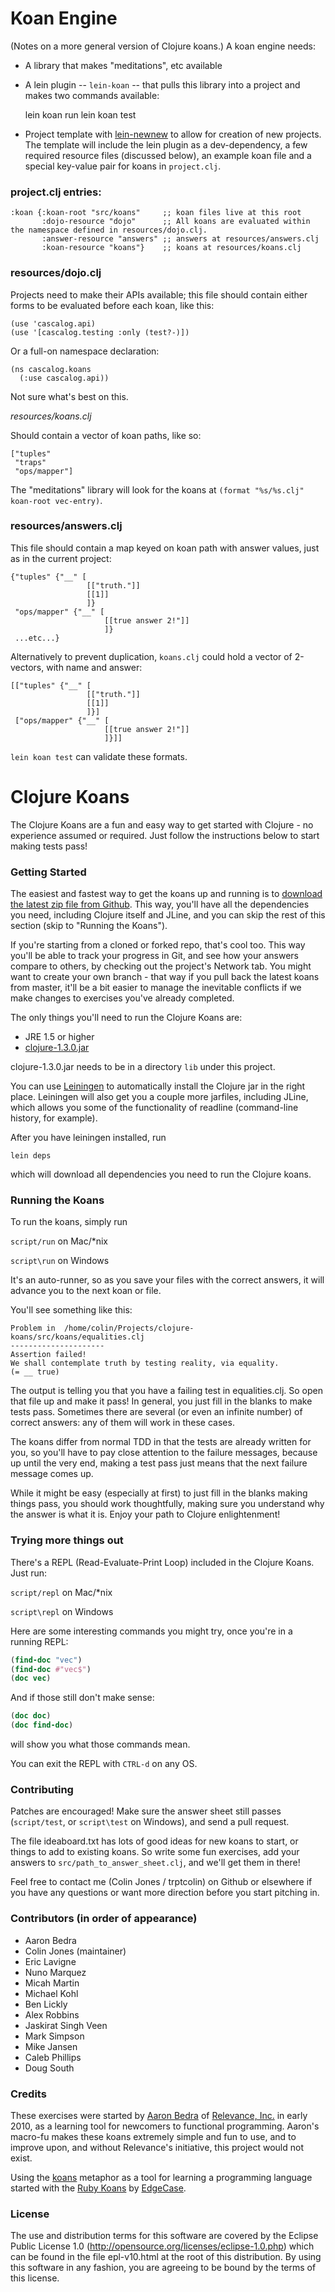 # Koan Engine

(Notes on a more general version of Clojure koans.) A koan engine needs:

* A library that makes "meditations", etc available
* A lein plugin -- `lein-koan` -- that pulls this library into a project and makes two commands available:

     lein koan run
     lein koan test

* Project template with [lein-newnew](https://github.com/Raynes/lein-newnew) to allow for creation of new projects. The template will include the lein plugin as a dev-dependency, a few required resource files (discussed below), an example koan file and a special key-value pair for koans in `project.clj`.

### project.clj entries:
  
    :koan {:koan-root "src/koans"     ;; koan files live at this root
           :dojo-resource "dojo"      ;; All koans are evaluated within the namespace defined in resources/dojo.clj.
           :answer-resource "answers" ;; answers at resources/answers.clj 
           :koan-resource "koans"}    ;; koans at resources/koans.clj 


### resources/dojo.clj

Projects need to make their APIs available; this file should contain either forms to be evaluated before each koan, like this:

    (use 'cascalog.api)
    (use '[cascalog.testing :only (test?-)])

Or a full-on namespace declaration:

    (ns cascalog.koans
      (:use cascalog.api))

Not sure what's best on this.

*resources/koans.clj*

Should contain a vector of koan paths, like so:

    ["tuples"
     "traps"
     "ops/mapper"]

The "meditations" library will look for the koans at `(format "%s/%s.clj" koan-root vec-entry)`.

### resources/answers.clj

This file should contain a map keyed on koan path with answer values, just as in the current project:

    {"tuples" {"__" [
                     [["truth."]]
                     [[1]]
                     ]}
     "ops/mapper" {"__" [
                         [[true answer 2!"]]
                         ]}
     ...etc...}

Alternatively to prevent duplication, `koans.clj` could hold a vector of 2-vectors, with name and answer:

    [["tuples" {"__" [
                     [["truth."]]
                     [[1]]
                     ]}]
     ["ops/mapper" {"__" [
                         [[true answer 2!"]]
                         ]}]]

`lein koan test` can validate these formats.

# Clojure Koans

The Clojure Koans are a fun and easy way to get started with Clojure - no
experience assumed or required.  Just follow the instructions below to start
making tests pass!


### Getting Started

The easiest and fastest way to get the koans up and running is to [download the
latest zip file from Github](https://github.com/functional-koans/clojure-koans/downloads).
This way, you'll have all the dependencies you need, including Clojure itself
and JLine, and you can skip the rest of this section (skip to "Running the
Koans").

If you're starting from a cloned or forked repo, that's cool too. This way
you'll be able to track your progress in Git, and see how your answers compare
to others, by checking out the project's Network tab. You might want to create your
own branch - that way if you pull back the latest koans from master, it'll be a bit
easier to manage the inevitable conflicts if we make changes to exercises you've already
completed.

The only things you'll need to run the Clojure Koans are:

- JRE 1.5 or higher
- [clojure-1.3.0.jar](http://repo1.maven.org/maven2/org/clojure/clojure/1.3.0/clojure-1.3.0.zip)

clojure-1.3.0.jar needs to be in a directory `lib` under this project.

You can use [Leiningen](http://github.com/technomancy/leiningen) to
automatically install the Clojure jar in the right place. Leiningen will also
get you a couple more jarfiles, including JLine, which allows you some of the
functionality of readline (command-line history, for example).

After you have leiningen installed, run

`lein deps`

which will download all dependencies you need to run the Clojure koans.

### Running the Koans

To run the koans, simply run

`script/run` on Mac/\*nix

`script\run` on Windows

It's an auto-runner, so as you save your files with the correct answers, it will
advance you to the next koan or file.

You'll see something like this:

    Problem in  /home/colin/Projects/clojure-koans/src/koans/equalities.clj
    ---------------------
    Assertion failed!
    We shall contemplate truth by testing reality, via equality.
    (= __ true)

The output is telling you that you have a failing test in equalities.clj.
So open that file up and make it pass!  In general, you just fill in the
blanks to make tests pass.  Sometimes there are several (or even an infinite
number) of correct answers: any of them will work in these cases.

The koans differ from normal TDD in that the tests are already written for you,
so you'll have to pay close attention to the failure messages, because up until
the very end, making a test pass just means that the next failure message comes
up.

While it might be easy (especially at first) to just fill in the blanks making
things pass, you should work thoughtfully, making sure you understand why the
answer is what it is.  Enjoy your path to Clojure enlightenment!


### Trying more things out

There's a REPL (Read-Evaluate-Print Loop) included in the Clojure Koans. Just
run:

`script/repl` on Mac/\*nix

`script\repl` on Windows

Here are some interesting commands you might try, once you're in a running REPL:

```clojure
(find-doc "vec")
(find-doc #"vec$")
(doc vec)
```

And if those still don't make sense:

```clojure
(doc doc)
(doc find-doc)
```

will show you what those commands mean.

You can exit the REPL with `CTRL-d` on any OS.


### Contributing

Patches are encouraged!  Make sure the answer sheet still passes (`script/test`,
or `script\test` on Windows), and send a pull request.

The file ideaboard.txt has lots of good ideas for new koans to start, or things
to add to existing koans.  So write some fun exercises, add your answers to
`src/path_to_answer_sheet.clj`, and we'll get them in there!

Feel free to contact me (Colin Jones / trptcolin) on Github or elsewhere if you
have any questions or want more direction before you start pitching in.


### Contributors (in order of appearance)

- Aaron Bedra
- Colin Jones (maintainer)
- Eric Lavigne
- Nuno Marquez
- Micah Martin
- Michael Kohl
- Ben Lickly
- Alex Robbins
- Jaskirat Singh Veen
- Mark Simpson
- Mike Jansen
- Caleb Phillips
- Doug South


### Credits

These exercises were started by [Aaron Bedra](http://github.com/abedra) of
[Relevance, Inc.](http://github.com/relevance) in early 2010, as a learning
tool for newcomers to functional programming. Aaron's macro-fu makes these
koans extremely simple and fun to use, and to improve upon, and without
Relevance's initiative, this project would not exist.

Using the [koans](http://en.wikipedia.org/wiki/koan) metaphor as a tool for
learning a programming language started with the
[Ruby Koans](http://rubykoans.com) by [EdgeCase](http://github.com/edgecase).


### License

The use and distribution terms for this software are covered by the
Eclipse Public License 1.0 (http://opensource.org/licenses/eclipse-1.0.php)
which can be found in the file epl-v10.html at the root of this distribution.
By using this software in any fashion, you are agreeing to be bound by
the terms of this license.
